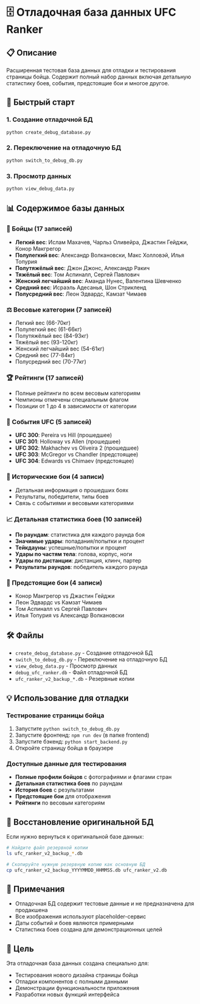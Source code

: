 # 🗄️ Отладочная база данных UFC Ranker

## 📋 Описание

Расширенная тестовая база данных для отладки и тестирования страницы бойца. Содержит полный набор данных включая детальную статистику боев, события, предстоящие бои и многое другое.

## 🚀 Быстрый старт

### 1. Создание отладочной БД
```bash
python create_debug_database.py
```

### 2. Переключение на отладочную БД
```bash
python switch_to_debug_db.py
```

### 3. Просмотр данных
```bash
python view_debug_data.py
```

## 📊 Содержимое базы данных

### 🥊 Бойцы (17 записей)
- **Легкий вес**: Ислам Махачев, Чарльз Оливейра, Джастин Гейджи, Конор Макгрегор
- **Полулегкий вес**: Александр Волкановски, Макс Холловэй, Илья Топурия
- **Полутяжёлый вес**: Джон Джонс, Александр Ракич
- **Тяжёлый вес**: Том Аспиналл, Сергей Павлович
- **Женский легчайший вес**: Аманда Нунес, Валентина Шевченко
- **Средний вес**: Исраэль Адесанья, Шон Стрикленд
- **Полусредний вес**: Леон Эдвардс, Камзат Чимаев

### ⚖️ Весовые категории (7 записей)
- Легкий вес (66-70кг)
- Полулегкий вес (61-66кг)
- Полутяжёлый вес (84-93кг)
- Тяжёлый вес (93-120кг)
- Женский легчайший вес (54-61кг)
- Средний вес (77-84кг)
- Полусредний вес (70-77кг)

### 🏆 Рейтинги (17 записей)
- Полные рейтинги по всем весовым категориям
- Чемпионы отмечены специальным флагом
- Позиции от 1 до 4 в зависимости от категории

### 🎪 События UFC (5 записей)
- **UFC 300**: Pereira vs Hill (прошедшее)
- **UFC 301**: Holloway vs Allen (прошедшее)
- **UFC 302**: Makhachev vs Oliveira 2 (прошедшее)
- **UFC 303**: McGregor vs Chandler (предстоящее)
- **UFC 304**: Edwards vs Chimaev (предстоящее)

### 🥊 Исторические бои (4 записи)
- Детальная информация о прошедших боях
- Результаты, победители, типы боев
- Связь с событиями и весовыми категориями

### 📈 Детальная статистика боев (10 записей)
- **По раундам**: статистика для каждого раунда боя
- **Значимые удары**: попадания/попытки и процент
- **Тейкдауны**: успешные/попытки и процент
- **Удары по частям тела**: голова, корпус, ноги
- **Удары по дистанции**: дистанция, клинч, партер
- **Результаты раундов**: победитель каждого раунда

### 📅 Предстоящие бои (4 записи)
- Конор Макгрегор vs Джастин Гейджи
- Леон Эдвардс vs Камзат Чимаев
- Том Аспиналл vs Сергей Павлович
- Илья Топурия vs Александр Волкановски

## 🛠️ Файлы

- `create_debug_database.py` - Создание отладочной БД
- `switch_to_debug_db.py` - Переключение на отладочную БД
- `view_debug_data.py` - Просмотр данных
- `debug_ufc_ranker.db` - Файл отладочной БД
- `ufc_ranker_v2_backup_*.db` - Резервные копии

## 💡 Использование для отладки

### Тестирование страницы бойца
1. Запустите `python switch_to_debug_db.py`
2. Запустите фронтенд: `npm run dev` (в папке frontend)
3. Запустите бэкенд: `python start_backend.py`
4. Откройте страницу бойца в браузере

### Доступные данные для тестирования
- **Полные профили бойцов** с фотографиями и флагами стран
- **Детальная статистика боев** по раундам
- **История боев** с результатами
- **Предстоящие бои** для отображения
- **Рейтинги** по весовым категориям

## 🔄 Восстановление оригинальной БД

Если нужно вернуться к оригинальной базе данных:

```bash
# Найдите файл резервной копии
ls ufc_ranker_v2_backup_*.db

# Скопируйте нужную резервную копию как основную БД
cp ufc_ranker_v2_backup_YYYYMMDD_HHMMSS.db ufc_ranker_v2.db
```

## 📝 Примечания

- Отладочная БД содержит тестовые данные и не предназначена для продакшена
- Все изображения используют placeholder-сервис
- Даты событий и боев являются примерными
- Статистика боев создана для демонстрационных целей

## 🎯 Цель

Эта отладочная база данных создана специально для:
- Тестирования нового дизайна страницы бойца
- Отладки компонентов с полными данными
- Демонстрации функциональности приложения
- Разработки новых функций интерфейса





